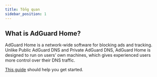 ```yaml
---
title: Tổng quan
sidebar_position: 1
---
```


## What is AdGuard Home?

AdGuard Home is a network-wide software for blocking ads and tracking. Unlike Public AdGuard DNS and Private AdGuard DNS, AdGuard Home is designed to run on users’ own machines, which gives experienced users more control over their DNS traffic.

[This guide](getting-started.md) should help you get started.
